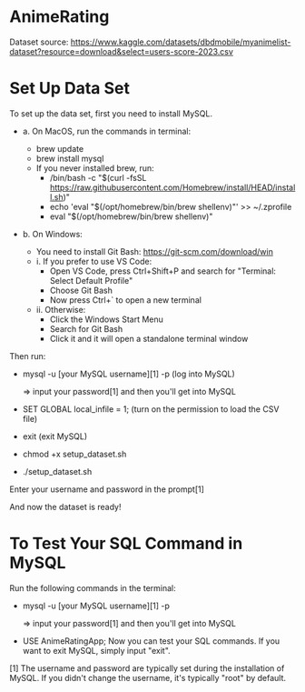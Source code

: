 # AnimeRating

Dataset source: https://www.kaggle.com/datasets/dbdmobile/myanimelist-dataset?resource=download&select=users-score-2023.csv

# Set Up Data Set
To set up the data set, first you need to install MySQL.
- a. On MacOS, run the commands in terminal:
  - brew update
  - brew install mysql
  - If you never installed brew, run:
    - /bin/bash -c "$(curl -fsSL https://raw.githubusercontent.com/Homebrew/install/HEAD/install.sh)"
    - echo 'eval "$(/opt/homebrew/bin/brew shellenv)"' >> ~/.zprofile
    - eval "$(/opt/homebrew/bin/brew shellenv)"

- b. On Windows:
  - You need to install Git Bash: https://git-scm.com/download/win
  - i. If you prefer to use VS Code:
    - Open VS Code, press Ctrl+Shift+P and search for "Terminal: Select Default Profile"
    - Choose Git Bash
    - Now press Ctrl+` to open a new terminal
  - ii. Otherwise:
    - Click the Windows Start Menu
    - Search for Git Bash
    - Click it and it will open a standalone terminal window

Then run:
- mysql -u [your MySQL username][1] -p   (log into MySQL)

  => input your password[1] and then you'll get into MySQL
- SET GLOBAL local_infile = 1;           (turn on the permission to load the CSV file)
- exit                                   (exit MySQL)
- chmod +x setup_dataset.sh
- ./setup_dataset.sh

Enter your username and password in the prompt[1] 

And now the dataset is ready!

# To Test Your SQL Command in MySQL
Run the following commands in the terminal:
- mysql -u [your MySQL username][1] -p

  => input your password[1] and then you'll get into MySQL
- USE AnimeRatingApp;
Now you can test your SQL commands.
If you want to exit MySQL, simply input "exit".

[1] The username and password are typically set during the installation of MySQL. If you didn't change the username, it's typically "root" by default.
